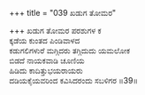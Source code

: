 +++
title = "039 ಖಡುಗ ತೋಮರ"

+++
ಖಡುಗ ತೋಮರ ಪರಶುಗಳ ಕ  
ಕ್ಕಡೆಯ ಕುಂತದ ಪಿಂಡಿವಾಳದ  
ಕಡುಗಲಿಗಳುರೆ ಮಗ್ಗಿದರು ತಗ್ಗಿದುದು ಯಮಲೋಕ  
ಬಿಡದೆ ನಾಯಕವಾಡಿ ಚೂಣಿಯ  
ಹಿಡಿದು ಕಾದಿತ್ತುಭಯರಾಯರು  
ದಡಿಯಕೈಯವರಿಂದ ಕವಿಸಿದರಂದು ಸಬಳಿಗರ      ॥39॥